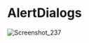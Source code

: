 # AlertDialogs
![Screenshot_237](https://user-images.githubusercontent.com/69004414/109030057-7954f300-76e9-11eb-8af0-03a053fb854c.png)
